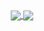 <center>
  <a href="#">
    <img align="center" src="https://github-readme-stats.vercel.app/api?username=3dsgirl09&show_icons=true&theme=chartreuse-dark" />
  </a>
  <a href="#">
    <img align="center" src="https://github-readme-stats.vercel.app/api/top-langs/?username=3dsgirl09&show_icons=true&theme=chartreuse-dark" />
  </a>
</center>
